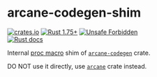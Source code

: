 arcane-codegen-shim
===================

[![crates.io](https://img.shields.io/crates/v/arcane-codegen-shim.svg "crates.io")](https://crates.io/crates/arcane-codegen-shim)
[![Rust 1.75+](https://img.shields.io/badge/rustc-1.75+-lightgray.svg "Rust 1.75+")](https://blog.rust-lang.org/2023/12/28/Rust-1.75.0.html)
[![Unsafe Forbidden](https://img.shields.io/badge/unsafe-forbidden-success.svg "Unsafe forbidden")](https://github.com/rust-secure-code/safety-dance)  
[![Rust docs](https://docs.rs/arcane-codegen-shim/badge.svg "Rust docs")](https://docs.rs/arcane-codegen-shim)

Internal [proc macro][1] shim of [`arcane-codegen`] crate.

DO NOT use it directly, use [`arcane`] crate instead.




[`arcane`]: https://docs.rs/arcane
[`arcane-codegen`]: https://docs.rs/arcane-codegen

[1]: https://doc.rust-lang.org/reference/procedural-macros.html
